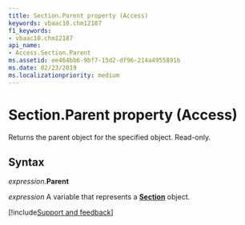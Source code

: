 ```yaml
---
title: Section.Parent property (Access)
keywords: vbaac10.chm12187
f1_keywords:
- vbaac10.chm12187
api_name:
- Access.Section.Parent
ms.assetid: ee464bb6-9bf7-15d2-df96-214a4955891b
ms.date: 02/23/2019
ms.localizationpriority: medium
---
```



# Section.Parent property (Access)

Returns the parent object for the specified object. Read-only.


## Syntax

_expression_.**Parent**

_expression_ A variable that represents a **[Section](Access.Section.md)** object.




[!include[Support and feedback](~/includes/feedback-boilerplate.md)]